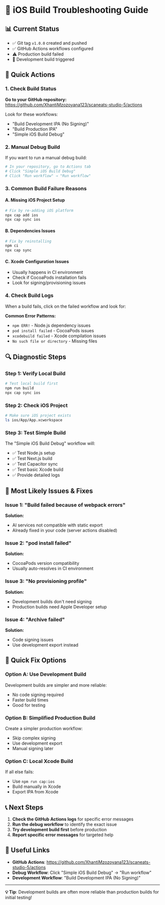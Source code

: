 # 🔧 iOS Build Troubleshooting Guide

## 📊 Current Status
- ✅ Git tag `v1.0.0` created and pushed
- ✅ GitHub Actions workflows configured
- ⚠️ Production build failed
- 🔄 Development build triggered

## 🚀 Quick Actions

### 1. Check Build Status
**Go to your GitHub repository:**
https://github.com/XhantiMzozoyana123/scaneats-studio-5/actions

Look for these workflows:
- "Build Development IPA (No Signing)" 
- "Build Production IPA"
- "Simple iOS Build Debug"

### 2. Manual Debug Build
If you want to run a manual debug build:

```bash
# In your repository, go to Actions tab
# Click "Simple iOS Build Debug"
# Click "Run workflow" → "Run workflow"
```

### 3. Common Build Failure Reasons

#### A. Missing iOS Project Setup
```bash
# Fix by re-adding iOS platform
npx cap add ios
npx cap sync ios
```

#### B. Dependencies Issues
```bash
# Fix by reinstalling
npm ci
npx cap sync
```

#### C. Xcode Configuration Issues
- Usually happens in CI environment
- Check if CocoaPods installation fails
- Look for signing/provisioning issues

### 4. Check Build Logs

When a build fails, click on the failed workflow and look for:

**Common Error Patterns:**
- `npm ERR!` - Node.js dependency issues
- `pod install failed` - CocoaPods issues  
- `xcodebuild failed` - Xcode compilation issues
- `No such file or directory` - Missing files

## 🔍 Diagnostic Steps

### Step 1: Verify Local Build
```bash
# Test local build first
npm run build
npx cap sync ios
```

### Step 2: Check iOS Project
```bash
# Make sure iOS project exists
ls ios/App/App.xcworkspace
```

### Step 3: Test Simple Build
The "Simple iOS Build Debug" workflow will:
- ✅ Test Node.js setup
- ✅ Test Next.js build  
- ✅ Test Capacitor sync
- ✅ Test basic Xcode build
- ✅ Provide detailed logs

## 🎯 Most Likely Issues & Fixes

### Issue 1: "Build failed because of webpack errors"
**Solution:** 
- AI services not compatible with static export
- Already fixed in your code (server actions disabled)

### Issue 2: "pod install failed"
**Solution:**
- CocoaPods version compatibility
- Usually auto-resolves in CI environment

### Issue 3: "No provisioning profile"
**Solution:**
- Development builds don't need signing
- Production builds need Apple Developer setup

### Issue 4: "Archive failed"
**Solution:**
- Code signing issues
- Use development export instead

## 🚀 Quick Fix Options

### Option A: Use Development Build
Development builds are simpler and more reliable:
- No code signing required
- Faster build times
- Good for testing

### Option B: Simplified Production Build
Create a simpler production workflow:
- Skip complex signing
- Use development export
- Manual signing later

### Option C: Local Xcode Build
If all else fails:
- Use `npm run cap:ios` 
- Build manually in Xcode
- Export IPA from Xcode

## 📞 Next Steps

1. **Check the GitHub Actions logs** for specific error messages
2. **Run the debug workflow** to identify the exact issue
3. **Try development build first** before production
4. **Report specific error messages** for targeted help

## 🔗 Useful Links

- **GitHub Actions**: https://github.com/XhantiMzozoyana123/scaneats-studio-5/actions
- **Debug Workflow**: Click "Simple iOS Build Debug" → "Run workflow"
- **Development Workflow**: "Build Development IPA (No Signing)"

---

**💡 Tip**: Development builds are often more reliable than production builds for initial testing!
